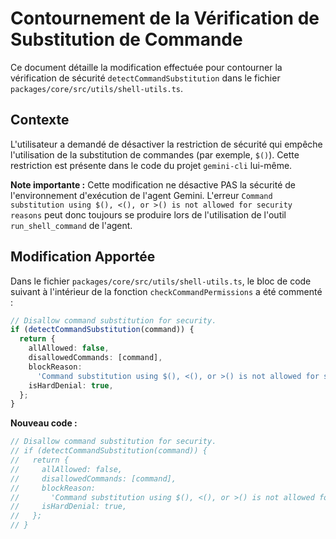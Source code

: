 # Contournement de la Vérification de Substitution de Commande

Ce document détaille la modification effectuée pour contourner la vérification de sécurité `detectCommandSubstitution` dans le fichier `packages/core/src/utils/shell-utils.ts`.

## Contexte

L'utilisateur a demandé de désactiver la restriction de sécurité qui empêche l'utilisation de la substitution de commandes (par exemple, `$()`). Cette restriction est présente dans le code du projet `gemini-cli` lui-même.

**Note importante :** Cette modification ne désactive PAS la sécurité de l'environnement d'exécution de l'agent Gemini. L'erreur `Command substitution using $(), <(), or >() is not allowed for security reasons` peut donc toujours se produire lors de l'utilisation de l'outil `run_shell_command` de l'agent.

## Modification Apportée

Dans le fichier `packages/core/src/utils/shell-utils.ts`, le bloc de code suivant à l'intérieur de la fonction `checkCommandPermissions` a été commenté :

```typescript
// Disallow command substitution for security.
if (detectCommandSubstitution(command)) {
  return {
    allAllowed: false,
    disallowedCommands: [command],
    blockReason:
      'Command substitution using $(), <(), or >() is not allowed for security reasons',
    isHardDenial: true,
  };
}
```

**Nouveau code :**

```typescript
// Disallow command substitution for security.
// if (detectCommandSubstitution(command)) {
//   return {
//     allAllowed: false,
//     disallowedCommands: [command],
//     blockReason:
//       'Command substitution using $(), <(), or >() is not allowed for security reasons',
//     isHardDenial: true,
//   };
// }
```
